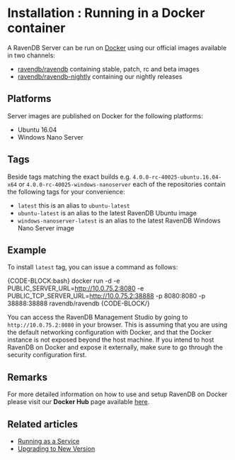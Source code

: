 # Installation : Running in a Docker container

A RavenDB Server can be run on [Docker](https://www.docker.com/) using our official images available in two channels:

- [ravendb/ravendb](https://hub.docker.com/r/ravendb/ravendb/) containing stable, patch, rc and beta images
- [ravendb/ravendb-nightly](https://hub.docker.com/r/ravendb/ravendb-nightly/) containing our nightly releases

## Platforms

Server images are published on Docker for the following platforms:

- Ubuntu 16.04
- Windows Nano Server

## Tags

Beside tags matching the exact builds e.g. `4.0.0-rc-40025-ubuntu.16.04-x64` or `4.0.0-rc-40025-windows-nanoserver` each of the repositories contain the following tags for your convenience:

- `latest` this is an alias to `ubuntu-latest`
- `ubuntu-latest` is an alias to the latest RavenDB Ubuntu image
- `windows-nanoserver-latest` is an alias to the latest RavenDB Windows Nano Server image

## Example

To install `latest` tag, you can issue a command as follows:

{CODE-BLOCK:bash}
docker run -d -e PUBLIC_SERVER_URL=http://10.0.75.2:8080 
        -e PUBLIC_TCP_SERVER_URL=http://10.0.75.2:38888 
        -p 8080:8080 
        -p 38888:38888 
        ravendb/ravendb
{CODE-BLOCK/}

You can access the RavenDB Management Studio by going to `http://10.0.75.2:8080` in your browser. This is assuming that you are using the default networking configuration with Docker, and that the Docker instance is not exposed beyond the host machine. If you intend to host RavenDB on Docker and expose it externally, make sure to go through the security configuration first.

## Remarks

For more detailed information on how to use and setup RavenDB on Docker please visit our **Docker Hub** page available [here](https://hub.docker.com/r/ravendb/ravendb/).

## Related articles

- [Running as a Service](../../start/installation/running-as-service)
- [Upgrading to New Version](../../start/installation/upgrading-to-new-version)
